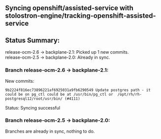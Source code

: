 ## Syncing openshift/assisted-service with stolostron-engine/tracking-openshift-assisted-service

## Status Summary:

release-ocm-2.6 -> backplane-2.1: Picked up 1 new commits.  
release-ocm-2.5 -> backplane-2.0: Already in sync.  

### Branch release-ocm-2.6 -> backplane-2.1:

New commits:

```
9b2224f816ec73896221af6925031a9fb6290549 Update postgres path - it could be on pg_ctl could be at /usr/bin/pg_ctl or  /opt/rh/rh-postgresql12/root/usr/bin/ (#4111)
```

Status: Syncing successful

### Branch release-ocm-2.5 -> backplane-2.0:

Branches are already in sync, nothing to do.
